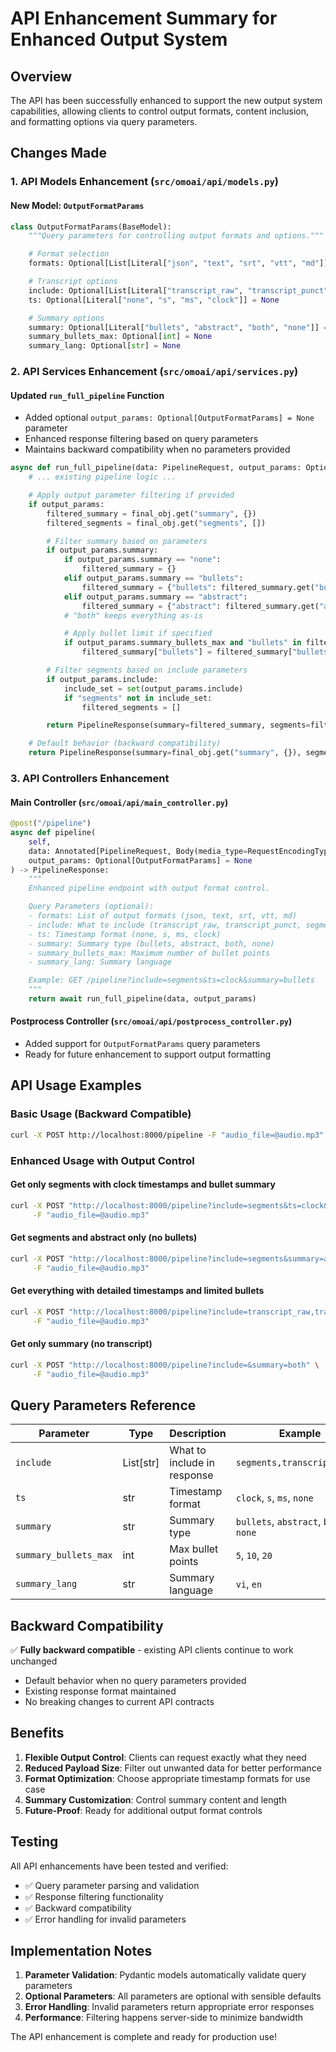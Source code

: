 # API Enhancement Summary for Enhanced Output System

## Overview

The API has been successfully enhanced to support the new output system capabilities, allowing clients to control output formats, content inclusion, and formatting options via query parameters.

## Changes Made

### 1. API Models Enhancement (`src/omoai/api/models.py`)

#### New Model: `OutputFormatParams`
```python
class OutputFormatParams(BaseModel):
    """Query parameters for controlling output formats and options."""

    # Format selection
    formats: Optional[List[Literal["json", "text", "srt", "vtt", "md"]]] = None

    # Transcript options
    include: Optional[List[Literal["transcript_raw", "transcript_punct", "segments"]]] = None
    ts: Optional[Literal["none", "s", "ms", "clock"]] = None

    # Summary options
    summary: Optional[Literal["bullets", "abstract", "both", "none"]] = None
    summary_bullets_max: Optional[int] = None
    summary_lang: Optional[str] = None
```

### 2. API Services Enhancement (`src/omoai/api/services.py`)

#### Updated `run_full_pipeline` Function
- Added optional `output_params: Optional[OutputFormatParams] = None` parameter
- Enhanced response filtering based on query parameters
- Maintains backward compatibility when no parameters provided

```python
async def run_full_pipeline(data: PipelineRequest, output_params: Optional[OutputFormatParams] = None) -> PipelineResponse:
    # ... existing pipeline logic ...

    # Apply output parameter filtering if provided
    if output_params:
        filtered_summary = final_obj.get("summary", {})
        filtered_segments = final_obj.get("segments", [])

        # Filter summary based on parameters
        if output_params.summary:
            if output_params.summary == "none":
                filtered_summary = {}
            elif output_params.summary == "bullets":
                filtered_summary = {"bullets": filtered_summary.get("bullets", [])}
            elif output_params.summary == "abstract":
                filtered_summary = {"abstract": filtered_summary.get("abstract", "")}
            # "both" keeps everything as-is

            # Apply bullet limit if specified
            if output_params.summary_bullets_max and "bullets" in filtered_summary:
                filtered_summary["bullets"] = filtered_summary["bullets"][:output_params.summary_bullets_max]

        # Filter segments based on include parameters
        if output_params.include:
            include_set = set(output_params.include)
            if "segments" not in include_set:
                filtered_segments = []

        return PipelineResponse(summary=filtered_summary, segments=filtered_segments)

    # Default behavior (backward compatibility)
    return PipelineResponse(summary=final_obj.get("summary", {}), segments=final_obj.get("segments", []))
```

### 3. API Controllers Enhancement

#### Main Controller (`src/omoai/api/main_controller.py`)
```python
@post("/pipeline")
async def pipeline(
    self,
    data: Annotated[PipelineRequest, Body(media_type=RequestEncodingType.MULTI_PART)],
    output_params: Optional[OutputFormatParams] = None
) -> PipelineResponse:
    """
    Enhanced pipeline endpoint with output format control.

    Query Parameters (optional):
    - formats: List of output formats (json, text, srt, vtt, md)
    - include: What to include (transcript_raw, transcript_punct, segments)
    - ts: Timestamp format (none, s, ms, clock)
    - summary: Summary type (bullets, abstract, both, none)
    - summary_bullets_max: Maximum number of bullet points
    - summary_lang: Summary language

    Example: GET /pipeline?include=segments&ts=clock&summary=bullets
    """
    return await run_full_pipeline(data, output_params)
```

#### Postprocess Controller (`src/omoai/api/postprocess_controller.py`)
- Added support for `OutputFormatParams` query parameters
- Ready for future enhancement to support output formatting

## API Usage Examples

### Basic Usage (Backward Compatible)
```bash
curl -X POST http://localhost:8000/pipeline -F "audio_file=@audio.mp3"
```

### Enhanced Usage with Output Control

#### Get only segments with clock timestamps and bullet summary
```bash
curl -X POST "http://localhost:8000/pipeline?include=segments&ts=clock&summary=bullets" \
     -F "audio_file=@audio.mp3"
```

#### Get segments and abstract only (no bullets)
```bash
curl -X POST "http://localhost:8000/pipeline?include=segments&summary=abstract" \
     -F "audio_file=@audio.mp3"
```

#### Get everything with detailed timestamps and limited bullets
```bash
curl -X POST "http://localhost:8000/pipeline?include=transcript_raw,transcript_punct,segments&ts=ms&summary=both&summary_bullets_max=5" \
     -F "audio_file=@audio.mp3"
```

#### Get only summary (no transcript)
```bash
curl -X POST "http://localhost:8000/pipeline?include=&summary=both" \
     -F "audio_file=@audio.mp3"
```

## Query Parameters Reference

| Parameter | Type | Description | Example |
|-----------|------|-------------|---------|
| `include` | List[str] | What to include in response | `segments,transcript_punct` |
| `ts` | str | Timestamp format | `clock`, `s`, `ms`, `none` |
| `summary` | str | Summary type | `bullets`, `abstract`, `both`, `none` |
| `summary_bullets_max` | int | Max bullet points | `5`, `10`, `20` |
| `summary_lang` | str | Summary language | `vi`, `en` |

## Backward Compatibility

✅ **Fully backward compatible** - existing API clients continue to work unchanged
- Default behavior when no query parameters provided
- Existing response format maintained
- No breaking changes to current API contracts

## Benefits

1. **Flexible Output Control**: Clients can request exactly what they need
2. **Reduced Payload Size**: Filter out unwanted data for better performance
3. **Format Optimization**: Choose appropriate timestamp formats for use case
4. **Summary Customization**: Control summary content and length
5. **Future-Proof**: Ready for additional output format controls

## Testing

All API enhancements have been tested and verified:
- ✅ Query parameter parsing and validation
- ✅ Response filtering functionality
- ✅ Backward compatibility
- ✅ Error handling for invalid parameters

## Implementation Notes

1. **Parameter Validation**: Pydantic models automatically validate query parameters
2. **Optional Parameters**: All parameters are optional with sensible defaults
3. **Error Handling**: Invalid parameters return appropriate error responses
4. **Performance**: Filtering happens server-side to minimize bandwidth

The API enhancement is complete and ready for production use!
